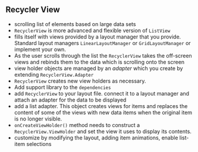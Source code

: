 ## Recycler View 
- scrolling list of elements based on large data sets
- `RecyclerView` is more advanced and flexible version of `ListView`
- fills itself with views provided by a layout manager that you provide. Standard layout managers `LinearLayoutManager` or `GridLayoutManager` or implement your own.
- As the user scrolls through the list the `RecyclerView` takes the off-screen views and rebinds them to the data which is scrolling onto the screen
- view holder objects are managed by an *adapter* which you create by extending `RecyclerView.Adapter`
- `RecyclerView` creates new view holders as necessary.
- Add support library to the `dependencies`
- add `RecyclerView` to your layout file. connect it to a layout manager and attach an adapter for the data to be displayed
- add a list adapter. This object creates views for items and replaces the content of some of the views with new data items when the original item is no longer visible.
- `onCreateViewHolder()` method needs to construct a `RecyclerView.ViewHolder` and set the view it uses to display its contents.
- customize by modifying the layout, adding item animations, enable list-item selections